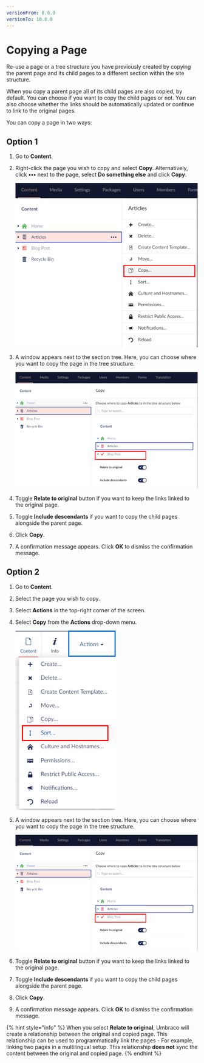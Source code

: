 ```yaml
---
versionFrom: 8.0.0
versionTo: 10.0.0
---
```


# Copying a Page

Re-use a page or a tree structure you have previously created by copying the parent page and its child pages to a different section within the site structure.

When you copy a parent page all of its child pages are also copied, by default. You can choose if you want to copy the child pages or not. You can also choose whether the links should be automatically updated or continue to link to the original pages.

You can copy a page in two ways:

## Option 1

1. Go to **Content**.
2.  Right-click the page you wish to copy and select **Copy**. Alternatively, click **•••** next to the page, select **Do something else** and click **Copy**.

    ![Copy Menu 1](../../../../../11/umbraco-cms/tutorials/editors-manual/getting-started-with-umbraco/images/Copy-menu-v9.png)
3.  A window appears next to the section tree. Here, you can choose where you want to copy the page in the tree structure.

    ![Copy Option 1](../../../../../11/umbraco-cms/tutorials/editors-manual/getting-started-with-umbraco/images/Copy-options-v9.png)
4. Toggle **Relate to original** button if you want to keep the links linked to the original page.
5. Toggle **Include descendants** if you want to copy the child pages alongside the parent page.
6. Click **Copy**.
7. A confirmation message appears. Click **OK** to dismiss the confirmation message.

## Option 2

1. Go to **Content**.
2. Select the page you wish to copy.
3. Select **Actions** in the top-right corner of the screen.
4.  Select **Copy** from the **Actions** drop-down menu.

    ![Actions Menu](../../../../../11/umbraco-cms/tutorials/editors-manual/getting-started-with-umbraco/images/Actions-menu-v9.png)
5.  A window appears next to the section tree. Here, you can choose where you want to copy the page in the tree structure.

    ![Copy Option 1](../../../../../11/umbraco-cms/tutorials/editors-manual/getting-started-with-umbraco/images/Copy-options-v9.png)
6. Toggle **Relate to original** button if you want to keep the links linked to the original page.
7. Toggle **Include descendants** if you want to copy the child pages alongside the parent page.
8. Click **Copy**.
9. A confirmation message appears. Click **OK** to dismiss the confirmation message.

{% hint style="info" %}
When you select **Relate to original**, Umbraco will create a relationship between the original and copied page. This relationship can be used to programmatically link the pages - For example, linking two pages in a multilingual setup. This relationship **does not** sync the content between the original and copied page.
{% endhint %}
